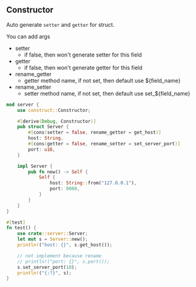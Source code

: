 ## Constructor 
Auto generate `setter` and `getter` for struct.

You can add args
- setter
  - if false, then won't generate setter for this field
- getter 
  - if false, then won't generate getter for this field
- rename_getter 
  - getter method name, if not set, then default use ${field_name}
- rename_setter
  - setter method name, if not set, then default use set_${field_name}

```rust
mod server {
    use construct::Constructor;

    #[derive(Debug, Constructor)]
    pub struct Server {
        #[cons(setter = false, rename_getter = get_host)]
        host: String,
        #[cons(getter = false, rename_setter = set_server_port)]
        port: u16,
    }

    impl Server {
        pub fn new() -> Self {
            Self {
                host: String::from("127.0.0.1"),
                port: 8080,
            }
        }
    }
}

#[test]
fn test() {
    use crate::server::Server;
    let mut s = Server::new();
    println!("host: {}", s.get_host());

    // not implement because rename
    // println!("port: {}", s.port());
    s.set_server_port(10);
    println!("{:?}", s);
}
```